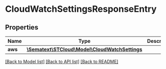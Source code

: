 # CloudWatchSettingsResponseEntry

## Properties
Name | Type | Description | Notes
------------ | ------------- | ------------- | -------------
**aws** | [**\Sematext\STCloud\Model\CloudWatchSettings**](CloudWatchSettings.md) |  | [optional] 

[[Back to Model list]](../../README.md#documentation-for-models) [[Back to API list]](../../README.md#documentation-for-api-endpoints) [[Back to README]](../../README.md)

